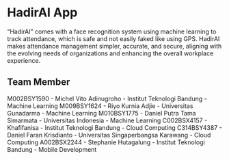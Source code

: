 # HadirAI App

“HadirAI” comes with a face recognition system using machine learning to track attendance, which is safe and not easily faked like using GPS. HadirAI makes attendance management simpler, accurate, and secure, aligning with the evolving needs of organizations and enhancing the overall workplace experience.


## Team Member
M002BSY1590 - Michel Vito Adinugroho - Institut Teknologi Bandung - Machine Learning
M009BSY1624 - Riyo Kurnia Adjie - Universitas Gunadarma - Machine Learning
M010BSY1775 - Daniel Putra Tama Simarmata - Universitas Indonesia - Machine Learning
C002BSX4157 - Khafifanisa - Institut Teknologi Bandung - Cloud Computing
C314BSY4387 - Daniel Faran Krisdianto - Universitas Singaperbangsa Karawang - Cloud Computing
A002BSX2244 - Stephanie Hutagalung - Institut Teknologi Bandung - Mobile Development
